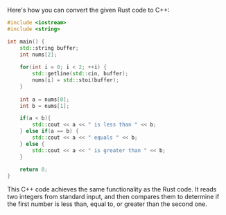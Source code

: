 Here's how you can convert the given Rust code to C++:

```cpp
#include <iostream>
#include <string>

int main() {
    std::string buffer;
    int nums[2];
    
    for(int i = 0; i < 2; ++i) {
        std::getline(std::cin, buffer);
        nums[i] = std::stoi(buffer);
    }
    
    int a = nums[0];
    int b = nums[1];

    if(a < b){
        std::cout << a << " is less than " << b;
    } else if(a == b) {
        std::cout << a << " equals " << b;
    } else {
        std::cout << a << " is greater than " << b;
    }
    
    return 0;
}
```

This C++ code achieves the same functionality as the Rust code. It reads two integers from standard input, and then compares them to determine if the first number is less than, equal to, or greater than the second one.

